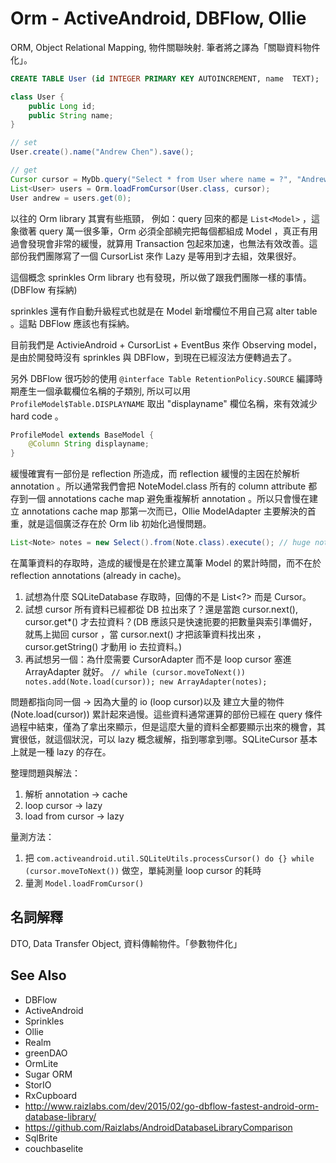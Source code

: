 # Orm - ActiveAndroid, DBFlow, Ollie

ORM, Object Relational Mapping, 物件關聯映射. 筆者將之譯為「關聯資料物件化」。

```sql
CREATE TABLE User (id INTEGER PRIMARY KEY AUTOINCREMENT, name  TEXT);
```

```java
class User {
    public Long id;
    public String name;
}

// set
User.create().name("Andrew Chen").save();

// get
Cursor cursor = MyDb.query("Select * from User where name = ?", "Andrew Chen");
List<User> users = Orm.loadFromCursor(User.class, cursor);
User andrew = users.get(0);
```

以往的 Orm library 其實有些瓶頸，
例如：query 回來的都是 `List<Model>` ，這象徵著 query 萬一很多筆，Orm 必須全部繞完把每個都組成 Model ，真正有用過會發現會非常的緩慢，就算用 Transaction 包起來加速，也無法有效改善。這部份我們團隊寫了一個 CursorList 來作 Lazy 是等用到才去組，效果很好。

這個概念 sprinkles Orm library 也有發現，所以做了跟我們團隊一樣的事情。(DBFlow 有採納)

sprinkles 還有作自動升級程式也就是在 Model 新增欄位不用自己寫 alter table 。這點 DBFlow 應該也有採納。

目前我們是 ActivieAndroid + CursorList + EventBus 來作 Observing model，是由於開發時沒有 sprinkles 與 DBFlow，到現在已經沒法方便轉過去了。

另外 DBFlow 很巧妙的使用 `@interface Table RetentionPolicy.SOURCE` 編譯時期產生一個承載欄位名稱的子類別, 所以可以用 `ProfileModel$Table.DISPLAYNAME` 取出 "displayname" 欄位名稱，來有效減少 hard code 。

```java
ProfileModel extends BaseModel {
    @Column String displayname;
}
```

緩慢確實有一部份是 reflection 所造成，而 reflection 緩慢的主因在於解析 annotation 。所以通常我們會把 NoteModel.class 所有的 column attribute 都存到一個 annotations cache map 避免重複解析 annotation 。所以只會慢在建立 annotations cache map 那第一次而已，Ollie ModelAdapter 主要解決的首重，就是這個廣泛存在於 Orm lib 初始化過慢問題。

```java
List<Note> notes = new Select().from(Note.class).execute(); // huge notes
```

在萬筆資料的存取時，造成的緩慢是在於建立萬筆 Model 的累計時間，而不在於 reflection annotations (already in cache)。

1. 試想為什麼 SQLiteDatabase 存取時，回傳的不是 List<?> 而是 Cursor。 
2. 試想 cursor 所有資料已經都從 DB 拉出來了？還是當跑 cursor.next(), cursor.get*() 才去拉資料？(DB 應該只是快速扼要的把數量與索引準備好，就馬上拋回 cursor ，當 cursor.next() 才把該筆資料找出來 ，cursor.getString() 才動用 io 去拉資料。)
3. 再試想另一個：為什麼需要 CursorAdapter 而不是 loop cursor 塞進 ArrayAdapter 就好。 `// while (cursor.moveToNext()) notes.add(Note.load(cursor)); new ArrayAdapter(notes);`

問題都指向同一個 -> 因為大量的 io (loop cursor)以及 建立大量的物件(Note.load(cursor)) 累計起來過慢。這些資料通常運算的部份已經在 query 條件過程中結束，僅為了拿出來顯示，但是這麼大量的資料全都要顯示出來的機會，其實很低，就這個狀況，可以 lazy 概念緩解，指到哪拿到哪。SQLiteCursor 基本上就是一種 lazy 的存在。

整理問題與解法：

1. 解析 annotation -> cache
2. loop cursor -> lazy
3. load from cursor -> lazy

量測方法：

1. 把 `com.activeandroid.util.SQLiteUtils.processCursor() do {} while (cursor.moveToNext())` 做空，單純測量 loop cursor 的耗時
2. 量測 `Model.loadFromCursor()`

## 名詞解釋

DTO, Data Transfer Object, 資料傳輸物件。「參數物件化」

## See Also

* DBFlow
* ActiveAndroid
* Sprinkles
* Ollie
* Realm
* greenDAO
* OrmLite
* Sugar ORM
* StorIO
* RxCupboard
* http://www.raizlabs.com/dev/2015/02/go-dbflow-fastest-android-orm-database-library/
* https://github.com/Raizlabs/AndroidDatabaseLibraryComparison
* SqlBrite
* couchbaselite

